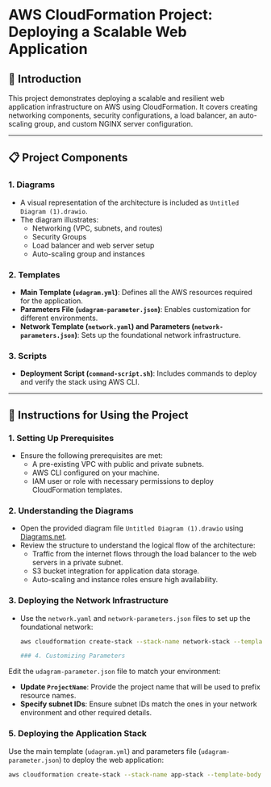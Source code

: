 # AWS CloudFormation Project: Deploying a Scalable Web Application

## 📖 Introduction
This project demonstrates deploying a scalable and resilient web application infrastructure on AWS using CloudFormation. It covers creating networking components, security configurations, a load balancer, an auto-scaling group, and custom NGINX server configuration.

---

## 📋 Project Components

### 1. Diagrams
- A visual representation of the architecture is included as `Untitled Diagram (1).drawio`.
- The diagram illustrates:
  - Networking (VPC, subnets, and routes)
  - Security Groups
  - Load balancer and web server setup
  - Auto-scaling group and instances

### 2. Templates
- **Main Template (`udagram.yml`)**: Defines all the AWS resources required for the application.
- **Parameters File (`udagram-parameter.json`)**: Enables customization for different environments.
- **Network Template (`network.yaml`) and Parameters (`network-parameters.json`)**: Sets up the foundational network infrastructure.

### 3. Scripts
- **Deployment Script (`command-script.sh`)**: Includes commands to deploy and verify the stack using AWS CLI.

---

## 📜 Instructions for Using the Project

### 1. Setting Up Prerequisites
- Ensure the following prerequisites are met:
  - A pre-existing VPC with public and private subnets.
  - AWS CLI configured on your machine.
  - IAM user or role with necessary permissions to deploy CloudFormation templates.

### 2. Understanding the Diagrams
- Open the provided diagram file `Untitled Diagram (1).drawio` using [Diagrams.net](https://app.diagrams.net/).
- Review the structure to understand the logical flow of the architecture:
  - Traffic from the internet flows through the load balancer to the web servers in a private subnet.
  - S3 bucket integration for application data storage.
  - Auto-scaling and instance roles ensure high availability.

### 3. Deploying the Network Infrastructure
- Use the `network.yaml` and `network-parameters.json` files to set up the foundational network:
  ```bash
  aws cloudformation create-stack --stack-name network-stack --template-body file://network.yaml --parameters file://network-parameters.json

  ### 4. Customizing Parameters
Edit the `udagram-parameter.json` file to match your environment:

- **Update `ProjectName`**: Provide the project name that will be used to prefix resource names.
- **Specify subnet IDs**: Ensure subnet IDs match the ones in your network environment and other required details.

### 5. Deploying the Application Stack
Use the main template (`udagram.yml`) and parameters file (`udagram-parameter.json`) to deploy the web application:

```bash
aws cloudformation create-stack --stack-name app-stack --template-body file://udagram.yml --parameters file://udagram-parameter.json --capabilities CAPABILITY_NAMED_IAM

